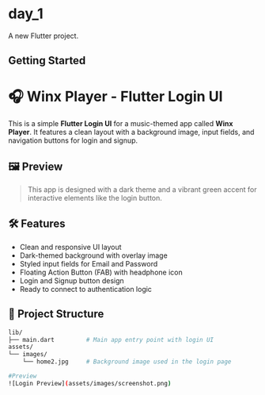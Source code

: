 # day_1

A new Flutter project.

## Getting Started
# 🎧 Winx Player - Flutter Login UI

This is a simple **Flutter Login UI** for a music-themed app called **Winx Player**. It features a clean layout with a background image, input fields, and navigation buttons for login and signup.

## 🖼️ Preview

> This app is designed with a dark theme and a vibrant green accent for interactive elements like the login button.

## 🛠️ Features

- Clean and responsive UI layout
- Dark-themed background with overlay image
- Styled input fields for Email and Password
- Floating Action Button (FAB) with headphone icon
- Login and Signup button design
- Ready to connect to authentication logic

## 📁 Project Structure

```bash
lib/
├── main.dart         # Main app entry point with login UI
assets/
└── images/
    └── home2.jpg     # Background image used in the login page

#Preview
![Login Preview](assets/images/screenshot.png)

